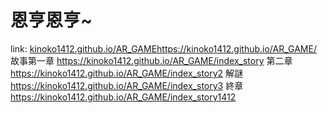 # 恩亨恩亨~

link: [kinoko1412.github.io/AR_GAME](https://kinoko1412.github.io/AR_GAME/)https://kinoko1412.github.io/AR_GAME/
故事第一章
https://kinoko1412.github.io/AR_GAME/index_story
第二章
https://kinoko1412.github.io/AR_GAME/index_story2
解謎
https://kinoko1412.github.io/AR_GAME/index_story3
終章
https://kinoko1412.github.io/AR_GAME/index_story1412
